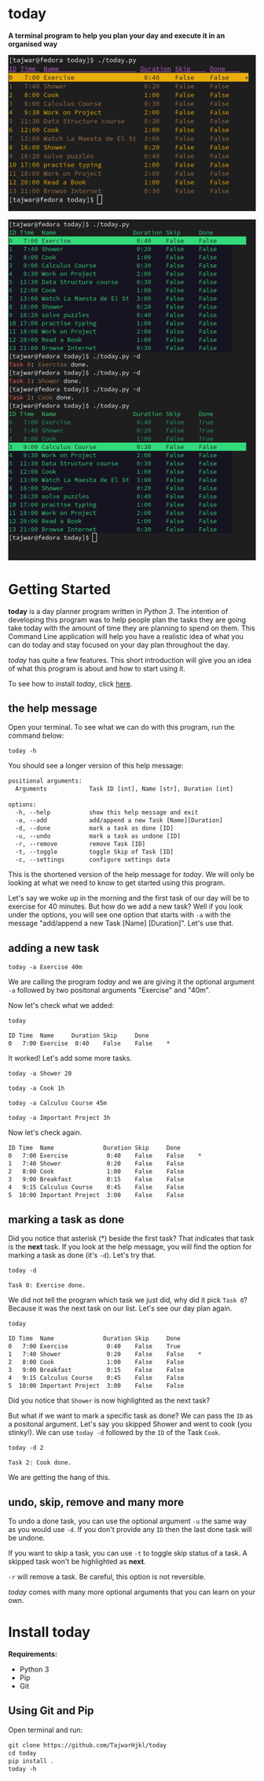 # today

**A terminal program to help you plan your day and execute it in an organised way**

![screenshot_1](screenshots/screenshot_1.png)

![screenshot_2](screenshots/screenshot_2.png)

# Getting Started

**today** is a day planner program written in *Python 3*. The intention of developing this program was to help people plan the tasks they are going take today with the amount of time they are planning to spend on them. This Command Line application will help you have a realistic idea of what you can do today and stay focused on your day plan throughout the day.

*today* has quite a few features. This short introduction will give you an idea of what this program is about and how to start using it.

To see how to install *today*, click [here](#Install-today).

## the help message

Open your terminal. To see what we can do with this program, run the command below:

```
today -h
```

You should see a longer version of this help message:

```
positional arguments:
  Arguments            Task ID [int], Name [str], Duration [int]

options:
  -h, --help           show this help message and exit
  -a, --add            add/append a new Task [Name][Duration]
  -d, --done           mark a task as done [ID]
  -u, --undo           mark a task as undone [ID]
  -r, --remove         remove Task [ID]
  -t, --toggle         toggle Skip of Task [ID]
  -c, --settings       configure settings data
```

This is the shortened version of the help message for *today*. We will only be looking at what we need to know to get started using this program.

Let's say we woke up in the morning and the first task of our day will be to exercise for 40 minutes. But how do we add a new task? Well if you look under the options, you will see one option that starts with `-a` with the message "add/append a new Task [Name] [Duration]".  Let's use that.

## adding a new task

```
today -a Exercise 40m
```

We are calling the program *today* and we are giving it the optional argument `-a` followed by two positonal arguments "Exercise" and "40m".

Now let's check what we added:

```
today
```

```
ID Time  Name     Duration Skip     Done
0   7:00 Exercise  0:40    False    False    *
```

It worked! Let's add some more tasks.

```
today -a Shower 20
```

```
today -a Cook 1h
```

```
today -a Calculus Course 45m
```

```
today -a Important Project 3h
```

Now let's check again.

```
ID Time  Name              Duration Skip     Done
0   7:00 Exercise           0:40    False    False    *
1   7:40 Shower             0:20    False    False
2   8:00 Cook               1:00    False    False
3   9:00 Breakfast          0:15    False    False
4   9:15 Calculus Course    0:45    False    False
5  10:00 Important Project  3:00    False    False
```

## marking a task as done

Did you notice that asterisk (*) beside the first task? That indicates that task is the **next** task. If you look at the help message, you will find the option for marking a task as done (it's `-d`). Let's try that.

```
today -d
```

```
Task 0: Exercise done.
```

We did not tell the program which task we just did, why did it pick `Task 0`? Because it was the next task on our list. Let's see our day plan again.

```
today
```

```
ID Time  Name              Duration Skip     Done
0   7:00 Exercise           0:40    False    True
1   7:40 Shower             0:20    False    False    *
2   8:00 Cook               1:00    False    False
3   9:00 Breakfast          0:15    False    False
4   9:15 Calculus Course    0:45    False    False
5  10:00 Important Project  3:00    False    False
```

Did you notice that `Shower` is now highlighted as the next task?

But what if we want to mark a specific task as done? We can pass the `ID` as a positonal argument. Let's say you skipped Shower and went to cook (you stinky!). We can use `today -d` followed by the `ID` of the Task `Cook`.

```
today -d 2
```

```
Task 2: Cook done.
```

We are getting the hang of this.

## undo, skip, remove and many more

To undo a done task, you can use the optional argument `-u` the same way as you would use `-d`. If you don't provide any `ID` then the last done task will be undone.

If you want to skip a task, you can use `-t` to toggle skip status of a task. A skipped task won't be highlighted as **next**.

`-r` will remove a task. Be careful, this option is not reversible.

*today* comes with many more optional arguments that you can learn on your own.

# Install today

**Requirements:**

* Python 3
* Pip
* Git

## Using Git and Pip

Open terminal and run:

```
git clone https://github.com/TajwarHjkl/today
cd today
pip install .
today -h
```
